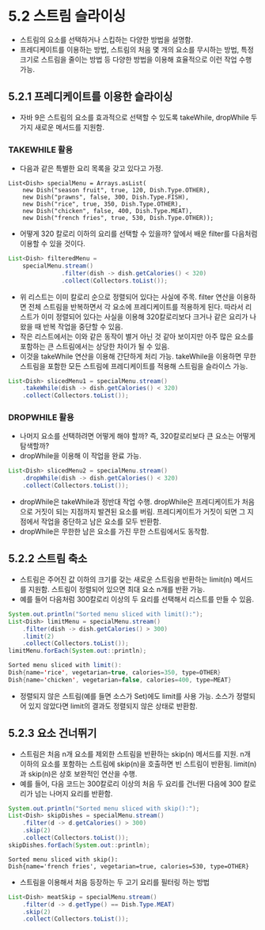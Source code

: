 # 5.2 스트림 슬라이싱
- 스트림의 요소를 선택하거나 스킵하는 다양한 방법을 설명함.
- 프레디케이트를 이용하는 방법, 스트림의 처음 몇 개의 요소를 무시하는 방법, 특정 크기로 스트림을 줄이는 방법 등 다양한 방법을 이용해 효율적으로 이런 작업 수행 가능.

## 5.2.1 프레디케이트를 이용한 슬라이싱
- 자바 9은 스트림의 요소를 효과적으로 선택할 수 있도록 takeWhile, dropWhile 두 가지 새로운 메서드를 지원함.

### TAKEWHILE 활용
- 다음과 같은 특별한 요리 목록을 갖고 있다고 가정.
```text
List<Dish> specialMenu = Arrays.asList(
    new Dish("season fruit", true, 120, Dish.Type.OTHER),
    new Dish("prawns", false, 300, Dish.Type.FISH),
    new Dish("rice", true, 350, Dish.Type.OTHER),
    new Dish("chicken", false, 400, Dish.Type.MEAT),
    new Dish("french fries", true, 530, Dish.Type.OTHER));
```
- 어떻게 320 칼로리 이하의 요리를 선택할 수 있을까? 앞에서 배운 filter를 다음처럼 이용할 수 있을 것이다.
```java
List<Dish> filteredMenu = 
    specialMenu.stream()
               .filter(dish -> dish.getCalories() < 320)
               .collect(Collectors.toList());
```
- 위 리스트는 이미 칼로리 순으로 정렬되어 있다는 사실에 주목. filter 연산을 이용하면 전체 스트림을 반복하면서 각 요소에 프레디케이트를 적용하게 된다. 따라서 리스트가 이미 정렬되어 있다는 사실을 이용해
320칼로리보다 크거나 같은 요리가 나왔을 때 반복 작업을 중단할 수 있음.
- 작은 리스트에서는 이와 같은 동작이 별거 아닌 것 같아 보이지만 아주 많은 요소를 포함하는 큰 스트림에서는 상당한 차이가 될 수 있음.
- 이것을 takeWhile 연산을 이용해 간단하게 처리 가능. takeWhile을 이용하면 무한 스트림을 포함한 모든 스트림에 프레디케이트를 적용해 스트림을 슬라이스 가능.
```java
List<Dish> slicedMenu1 = specialMenu.stream()
    .takeWhile(dish -> dish.getCalories() < 320)
    .collect(Collectors.toList());
```

### DROPWHILE 활용
- 나머지 요소를 선택하려면 어떻게 해야 할까? 즉, 320칼로리보다 큰 요소는 어떻게 탐색할까?
- dropWhile을 이용해 이 작업을 완료 가능.
```java
List<Dish> slicedMenu2 = specialMenu.stream()
    .dropWhile(dish -> dish.getCalories() < 320)
    .collect(Collectors.toList());
```
- dropWhile은 takeWhile과 정반대 작업 수행. dropWhile은 프레디케이트가 처음으로 거짓이 되는 지점까지 발견된 요소를 버림. 프레디케이트가 거짓이 되면 그 지점에서 작업을 중단하고 남은 요소를 모두 반환함.
- dropWhile은 무한한 남은 요소를 가진 무한 스트림에서도 동작함.

## 5.2.2 스트림 축소
- 스트림은 주어진 값 이하의 크기를 갖는 새로운 스트림을 반환하는 limit(n) 메서드를 지원함. 스트림이 정렬되어 있으면 최대 요소 n개를 반환 가능.
- 예를 들어 다음처럼 300칼로리 이상의 두 요리를 선택해서 리스트를 만들 수 있음.
```java
System.out.println("Sorted menu sliced with limit():");
List<Dish> limitMenu = specialMenu.stream()
    .filter(dish -> dish.getCalories() > 300)
    .limit(2)
    .collect(Collectors.toList());
limitMenu.forEach(System.out::println);
```
```java
Sorted menu sliced with limit():
Dish{name='rice', vegetarian=true, calories=350, type=OTHER}
Dish{name='chicken', vegetarian=false, calories=400, type=MEAT}
```
- 정렬되지 않은 스트림(예를 들면 소스가 Set)에도 limit를 사용 가능. 소스가 정렬되어 있지 않았다면 limit의 결과도 정렬되지 않은 상태로 반환함.

## 5.2.3 요소 건너뛰기
- 스트림은 처음 n개 요소를 제외한 스트림을 반환하는 skip(n) 메서드를 지원. n개 이하의 요소를 포함하는 스트림에 skip(n)을 호출하면 빈 스트림이 반환됨. limit(n)과 skip(n)은 상호 보완적인 연산을 수행.
- 예를 들어, 다음 코드는 300칼로리 이상의 처음 두 요리를 건너뛴 다음에 300 칼로리가 넘는 나머지 요리를 반환함.
```java
System.out.println("Sorted menu sliced with skip():");
List<Dish> skipDishes = specialMenu.stream()
    .filter(d -> d.getCalories() > 300)
    .skip(2)
    .collect(Collectors.toList());
skipDishes.forEach(System.out::println);
```
```text
Sorted menu sliced with skip():
Dish{name='french fries', vegetarian=true, calories=530, type=OTHER}
```
- 스트림을 이용해서 처음 등장하는 두 고기 요리를 필터링 하는 방법
```java
List<Dish> meatSkip = specialMenu.stream()
    .filter(d -> d.getType() == Dish.Type.MEAT)
    .skip(2)
    .collect(Collectors.toList());
```
